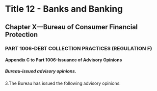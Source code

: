 
# Title 12 - Banks and Banking
## Chapter X—Bureau of Consumer Financial Protection
### PART 1006-DEBT COLLECTION PRACTICES (REGULATION F)
#### Appendix C to Part 1006-Issuance of Advisory Opinions
##### Bureau-issued advisory opinions.

3.The Bureau has issued the following advisory opinions:

